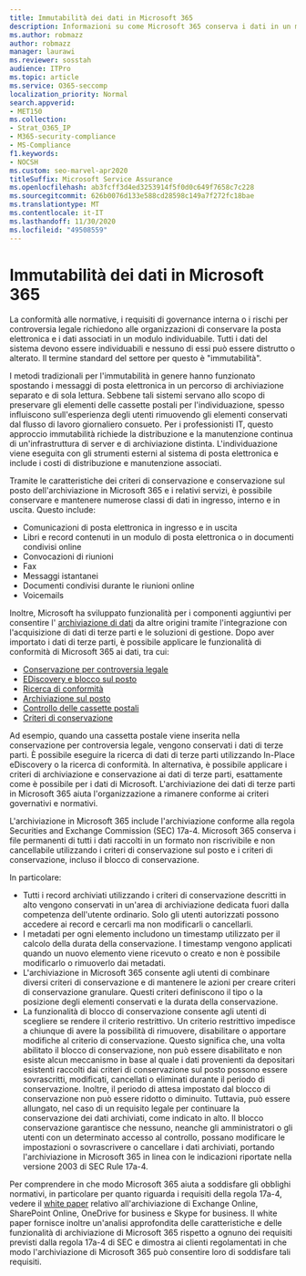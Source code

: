 ```yaml
---
title: Immutabilità dei dati in Microsoft 365
description: Informazioni su come Microsoft 365 conserva i dati in un modulo individuabile per soddisfare la conformità normativa, i requisiti di governance interna e i rischi per controversia legale.
ms.author: robmazz
author: robmazz
manager: laurawi
ms.reviewer: sosstah
audience: ITPro
ms.topic: article
ms.service: O365-seccomp
localization_priority: Normal
search.appverid:
- MET150
ms.collection:
- Strat_O365_IP
- M365-security-compliance
- MS-Compliance
f1.keywords:
- NOCSH
ms.custom: seo-marvel-apr2020
titleSuffix: Microsoft Service Assurance
ms.openlocfilehash: ab3fcff3d4ed3253914f5f0d0c649f7658c7c228
ms.sourcegitcommit: 626b0076d133e588cd28598c149a7f272fc18bae
ms.translationtype: MT
ms.contentlocale: it-IT
ms.lasthandoff: 11/30/2020
ms.locfileid: "49508559"
---
```

# <a name="data-immutability-in-microsoft-365"></a>Immutabilità dei dati in Microsoft 365

La conformità alle normative, i requisiti di governance interna o i rischi per controversia legale richiedono alle organizzazioni di conservare la posta elettronica e i dati associati in un modulo individuabile. Tutti i dati del sistema devono essere individuabili e nessuno di essi può essere distrutto o alterato. Il termine standard del settore per questo è "immutabilità".

I metodi tradizionali per l'immutabilità in genere hanno funzionato spostando i messaggi di posta elettronica in un percorso di archiviazione separato e di sola lettura. Sebbene tali sistemi servano allo scopo di preservare gli elementi delle cassette postali per l'individuazione, spesso influiscono sull'esperienza degli utenti rimuovendo gli elementi conservati dal flusso di lavoro giornaliero consueto. Per i professionisti IT, questo approccio immutabilità richiede la distribuzione e la manutenzione continua di un'infrastruttura di server e di archiviazione distinta. L'individuazione viene eseguita con gli strumenti esterni al sistema di posta elettronica e include i costi di distribuzione e manutenzione associati.

Tramite le caratteristiche dei criteri di conservazione e conservazione sul posto dell'archiviazione in Microsoft 365 e i relativi servizi, è possibile conservare e mantenere numerose classi di dati in ingresso, interno e in uscita. Questo include:

- Comunicazioni di posta elettronica in ingresso e in uscita
- Libri e record contenuti in un modulo di posta elettronica o in documenti condivisi online
- Convocazioni di riunioni
- Fax
- Messaggi istantanei
- Documenti condivisi durante le riunioni online
- Voicemails

Inoltre, Microsoft ha sviluppato funzionalità per i componenti aggiuntivi per consentire l' [archiviazione di dati](https://support.office.com/article/Archiving-third-party-data-in-Office-365-0ce338d5-3666-4a18-86ab-c6910ff408cc) da altre origini tramite l'integrazione con l'acquisizione di dati di terze parti e le soluzioni di gestione. Dopo aver importato i dati di terze parti, è possibile applicare le funzionalità di conformità di Microsoft 365 ai dati, tra cui:

- [Conservazione per controversia legale](https://docs.microsoft.com/microsoft-365/compliance/create-a-litigation-hold)
- [EDiscovery e blocco sul posto](https://docs.microsoft.com/microsoft-365/compliance/manage-legal-investigations)
- [Ricerca di conformità](https://docs.microsoft.com/microsoft-365/compliance/search-for-content)
- [Archiviazione sul posto](https://docs.microsoft.com/microsoft-365/compliance/enable-archive-mailboxes)
- [Controllo delle cassette postali](https://docs.microsoft.com/microsoft-365/compliance/enable-mailbox-auditing)
- [Criteri di conservazione](https://docs.microsoft.com/microsoft-365/compliance/retention-policies)

Ad esempio, quando una cassetta postale viene inserita nella conservazione per controversia legale, vengono conservati i dati di terze parti. È possibile eseguire la ricerca di dati di terze parti utilizzando In-Place eDiscovery o la ricerca di conformità. In alternativa, è possibile applicare i criteri di archiviazione e conservazione ai dati di terze parti, esattamente come è possibile per i dati di Microsoft. L'archiviazione dei dati di terze parti in Microsoft 365 aiuta l'organizzazione a rimanere conforme ai criteri governativi e normativi.

L'archiviazione in Microsoft 365 include l'archiviazione conforme alla regola Securities and Exchange Commission (SEC) 17a-4. Microsoft 365 conserva i file permanenti di tutti i dati raccolti in un formato non riscrivibile e non cancellabile utilizzando i criteri di conservazione sul posto e i criteri di conservazione, incluso il blocco di conservazione.

In particolare:

- Tutti i record archiviati utilizzando i criteri di conservazione descritti in alto vengono conservati in un'area di archiviazione dedicata fuori dalla competenza dell'utente ordinario. Solo gli utenti autorizzati possono accedere ai record e cercarli ma non modificarli o cancellarli.
- I metadati per ogni elemento includono un timestamp utilizzato per il calcolo della durata della conservazione. I timestamp vengono applicati quando un nuovo elemento viene ricevuto o creato e non è possibile modificarlo o rimuoverlo dai metadati.
- L'archiviazione in Microsoft 365 consente agli utenti di combinare diversi criteri di conservazione e di mantenere le azioni per creare criteri di conservazione granulare. Questi criteri definiscono il tipo o la posizione degli elementi conservati e la durata della conservazione.
- La funzionalità di blocco di conservazione consente agli utenti di scegliere se rendere il criterio restrittivo. Un criterio restrittivo impedisce a chiunque di avere la possibilità di rimuovere, disabilitare o apportare modifiche al criterio di conservazione. Questo significa che, una volta abilitato il blocco di conservazione, non può essere disabilitato e non esiste alcun meccanismo in base al quale i dati provenienti da depositari esistenti raccolti dai criteri di conservazione sul posto possono essere sovrascritti, modificati, cancellati o eliminati durante il periodo di conservazione. Inoltre, il periodo di attesa impostato dal blocco di conservazione non può essere ridotto o diminuito. Tuttavia, può essere allungato, nel caso di un requisito legale per continuare la conservazione dei dati archiviati, come indicato in alto. Il blocco conservazione garantisce che nessuno, neanche gli amministratori o gli utenti con un determinato accesso al controllo, possano modificare le impostazioni o sovrascrivere o cancellare i dati archiviati, portando l'archiviazione in Microsoft 365 in linea con le indicazioni riportate nella versione 2003 di SEC Rule 17a-4.

Per comprendere in che modo Microsoft 365 aiuta a soddisfare gli obblighi normativi, in particolare per quanto riguarda i requisiti della regola 17a-4, vedere il [white paper](https://www.microsoft.com/microsoft-365/blog/wp-content/uploads/2015/11/Microsoft-EOA-White-Paper.pdf) relativo all'archiviazione di Exchange Online, SharePoint Online, OneDrive for business e Skype for business. Il white paper fornisce inoltre un'analisi approfondita delle caratteristiche e delle funzionalità di archiviazione di Microsoft 365 rispetto a ognuno dei requisiti previsti dalla regola 17a-4 di SEC e dimostra ai clienti regolamentati in che modo l'archiviazione di Microsoft 365 può consentire loro di soddisfare tali requisiti.
